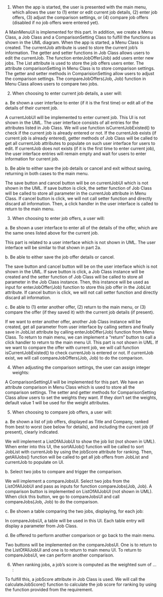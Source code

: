 1. When the app is started, the user is presented with the main menu, which allows the user to (1) enter or edit current job details, (2) enter job offers, (3) adjust the comparison settings, or (4) compare job offers (disabled if no job offers were entered yet).  

A MainMenuUI is implemented for this part. In addition, we create a Menu Class, a Job Class and a ComparisonSetting Class to fulfill the functions as shown in the UML diagram. When the app is started, a Menu Class is created. The currentJob attribute is used to store the current job’s information. The getter and setter functions in Job Class allows users to edit the currentJob. The function enterJobOffer(Job) add users enter new jobs. The List<Job> attribute is used to store the job offers users enter. The attribute comparisonSetting in Menu Class is to store comparison settings. The getter and setter methods in ComparisionSetting allow users to adjust the comparison settings. The compareJobOffers(Job, Job) function in Menu Class allows users to compare two jobs.



2. When choosing to enter current job details, a user will:

a. Be shown a user interface to enter (if it is the first time) or edit all of the details of their current job.

A currentJobUI will be implemented to enter current job. This UI is not shown in the UML. The user interface consists of all entries for the attributes listed in Job Class. We will use function isCurrentJobExisted() to check if the current job is already entered or not. If the currentJob exists (if current job is already entered), getter methods of Job Class will be called to get all currentJob attributes to populate on such user interface for users to edit. If currentJob does not exists (if it is the first time to enter current job), the user interface entries will remain empty and wait for users to enter information for current job.

b. Be able to either save the job details or cancel and exit without saving, returning in both cases to the main menu.

The save button and cancel button will be on currentJobUI which is not shown in the UML. If save button is click, the setter function of Job Class will be called to store all parameter in the currentJob attribute in Menu Class. If cancel button is click, we will not call setter function and directly discard all information. Then, a click handler in the user interface is called to return to the main menu.


3. When choosing to enter job offers, a user will:

a. Be shown a user interface to enter all of the details of the offer, which are the same ones listed above for the current job.

This part is related to a user interface which is not shown in UML. The user interface will be similar to that shown in part 2a.


b. Be able to either save the job offer details or cancel.

The save button and cancel button will be on the user interface which is not shown in the UML. If save button is click, a Job Class instance will be created and the setter function of Job Class will be called to store all parameter in the Job Class instance. Then, this instance will be used as input for enterJobOffer(Job) function to store this job offer in the JobList attribute. If cancel button is click, we will not call setter function and directly discard all information. 


c. Be able to (1) enter another offer, (2) return to the main menu, or (3) compare the offer (if they saved it) with the current job details (if present).

If we want to enter another offer, another Job Class instance will be created, get all parameter from user interface by calling setters and finally save in JobList attribute by calling enterJobOffer(Job) function from Menu Class.  To return to main menu, we can implement a “return” button to call a click handler to return to the main menu UI. This part is not shown in UML. If we want to compare the offer with current job, we will call function isCurrentJobExisted() to check currentJob is entered or not. If currentJob exist, we will call compareJobOffers(Job, Job) to do the comparison.


4. When adjusting the comparison settings, the user can assign integer weights:

A ComparisonSettingUI will be implemented for this part. We have an attribute comparison in Menu Class which is used to store all the comparison settings. The setter and getter methods for ComparisonSetting Class allow users to set the weights they want. If they don’t set the weights, default value 1 will be used for the weight attributes. 


5. When choosing to compare job offers, a user will:

a. Be shown a list of job offers, displayed as Title and Company, ranked from best to worst (see below for details), and including the current job (if present), clearly indicated.

We will implement a ListOfAllJobUI to show the job list (not shown in UML). When enter into this UI, the sortAllJob() function will be called to sort JobList with currentJob by using the jobScore attribute for ranking. Then, getAllJobs() function will be called to get all job offers from JobList and currentJob to populate on UI.


b. Select two jobs to compare and trigger the comparison.

We will implement a compareJobsUI. Select two jobs from the ListOfAllJobUI and pass as inputs for function compareJobs(Job, Job). A comparison button is implemented on ListOfAllJobUI (not shown in UML). When click this button, we go to compareJobsUI and call compareJobs(Job, Job) to do the comparison.

c. Be shown a table comparing the two jobs, displaying, for each job:

In compareJobsUI, a table will be used in this UI. Each table entry will display a parameter from Job Class. 

d. Be offered to perform another comparison or go back to the main menu.

Two buttons will be implemented on the compareJobsUI. One is to return to the ListOfAllJobUI and one is to return to main menu UI. To return to compareJobsUI, we can perform another comparison. 


6. When ranking jobs, a job’s score is computed as the weighted sum of … :

To fulfill this, a jobScore attribute in Job Class is used. We will call the calculateJobScore() function to calculate the job score for ranking by using the function provided from the requirement. 

